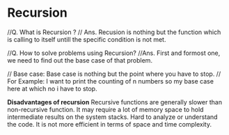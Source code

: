 # Recursion

//Q.  What is Recursion ?
// Ans. Recusion is nothing but the function which is calling to itself untill the specific condition is not met.

//Q.  How to solve problems using Recursion?
//Ans. First and formost one, we need to find out the base case of that problem.

// Base case: Base case is nothing but the point where you have to stop. 
// For Example: I want to print the counting of n numbers so my base case here at which no i have to stop.


**Disadvantages of recursion**
Recursive functions are generally slower than non-recursive function.
It may require a lot of memory space to hold intermediate results on the system stacks.
Hard to analyze or understand the code.
It is not more efficient in terms of space and time complexity.
